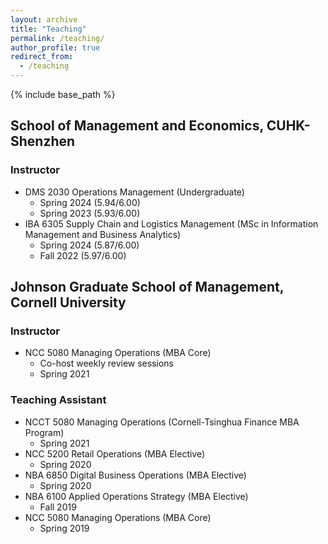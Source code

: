 ```yaml
---
layout: archive
title: "Teaching"
permalink: /teaching/
author_profile: true
redirect_from:
  - /teaching
---
```


{% include base_path %}

## School of Management and Economics, CUHK-Shenzhen
### Instructor
* DMS 2030 Operations Management (Undergraduate)
  * Spring 2024 (5.94/6.00)
  * Spring 2023 (5.93/6.00)
* IBA 6305 Supply Chain and Logistics Management (MSc in Information Management and Business Analytics)
  * Spring 2024 (5.87/6.00)
  * Fall 2022 (5.97/6.00)

## Johnson Graduate School of Management, Cornell University
### Instructor
* NCC 5080 Managing Operations (MBA Core)
   * Co-host weekly review sessions
   * Spring 2021

### Teaching Assistant
* NCCT 5080 Managing Operations (Cornell-Tsinghua Finance MBA Program)
    * Spring 2021
* NCC 5200 Retail Operations (MBA Elective)
    * Spring 2020
* NBA 6850 Digital Business Operations (MBA Elective)
    * Spring 2020
* NBA 6100 Applied Operations Strategy (MBA Elective)
    * Fall 2019
* NCC 5080 Managing Operations (MBA Core)
    * Spring 2019


